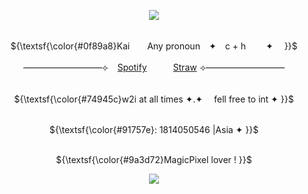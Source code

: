 <p align="center">
<img src="https://github.com/user-attachments/assets/3bb83998-22c0-43ea-aec5-43d00fb2ee37" />
</p>

<p align="center">
  <br> ${\textsf{\color{#0f89a8}Kai　　Any pronoun　✦　c + h　 　✦ 　}}$ <br>
 


<p align="center">
—————————⟣⠀ <a href="https://open.spotify.com/user/31akliaw36bcjt5fhwpzckkznwl4?si=65133e95ac2e4137">Spotify</a>　　　<a href="https://youtu.be/dQw4w9WgXcQ">Straw</a>  ⟢—————————

<p align="center">
  <br> ${\textsf{\color{#74945c}w2i at all times       ✦.✦　      fell free to int  ✦ }}$ <br>


<p align="center">
<br> ${\textsf{\color{#91757e}: 1814050546 |Asia ✦ }}$ <br>
</p>




<p align="center">
  <br> ${\textsf{\color{#9a3d72}MagicPixel   lover !  }}$ <br>

<p align="center">
<img src="https://github.com/user-attachments/assets/ee171c68-09ab-4b8d-a631-deabe1162de4" />


